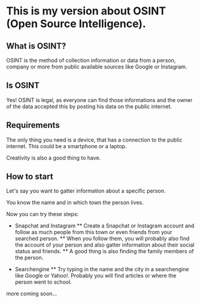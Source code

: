 # This is my version about OSINT (Open Source Intelligence).

## What is OSINT?
OSINT is the method of collection information or data from a person, company or more from public available sources like Google or Instagram.

## Is OSINT
Yes! OSINT is legal, as everyone can find those informations and the owner of the data accepted this by posting his data on the public internet.

## Requirements
The only thing you need is a device, that has a connection to the public internet.
This could be a smartphone or a laptop.

Creativity is also a good thing to have.

## How to start
Let's say you want to gatter information about a specific person.

You know the name and in which town the person lives.

Now you can try these steps:

* Snapchat and Instagram
** Create a Snapchat or Instagram account and follow as much people from this town or even friends from your searched person.
** When you follow them, you will probably also find the account of your person and also gatter information about their social status and friends.
** A good thing is also finding the family members of the person.

* Searchengine
** Try typing in the name and the city in a searchengine like Google or Yahoo!. Probably you will find articles or where the person went to school.

more coming soon...